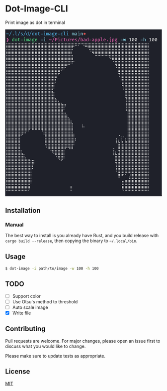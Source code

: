# Dot-Image-CLI

Print image as dot in terminal

![Screenshot](https://raw.githubusercontent.com/Nguyen-Hoang-Nam/readme-image/main/dot-image/screenshot.png)

## Installation

### Manual

The best way to install is you already have Rust, and you build release with `cargo build --release`, then copying the binary to `~/.local/bin`.

## Usage

```bash
$ dot-image -i path/to/image -w 100 -h 100
```

## TODO

- [ ] Support color
- [ ] Use Otsu's method to threshold
- [ ] Auto scale image
- [x] Write file

## Contributing

Pull requests are welcome. For major changes, please open an issue first to discuss what you would like to change.

Please make sure to update tests as appropriate.

## License

[MIT](https://choosealicense.com/licenses/mit/)

